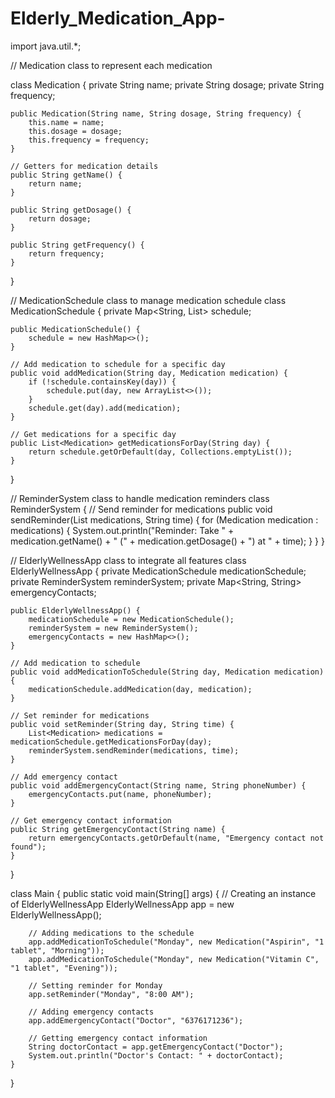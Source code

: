 # Elderly_Medication_App-



import java.util.*;

// Medication class to represent each medication

class Medication {
    private String name;
    private String dosage;
    private String frequency;

    public Medication(String name, String dosage, String frequency) {
        this.name = name;
        this.dosage = dosage;
        this.frequency = frequency;
    }

    // Getters for medication details
    public String getName() {
        return name;
    }

    public String getDosage() {
        return dosage;
    }

    public String getFrequency() {
        return frequency;
    }
}

// MedicationSchedule class to manage medication schedule
class MedicationSchedule {
    private Map<String, List<Medication>> schedule;

    public MedicationSchedule() {
        schedule = new HashMap<>();
    }

    // Add medication to schedule for a specific day
    public void addMedication(String day, Medication medication) {
        if (!schedule.containsKey(day)) {
            schedule.put(day, new ArrayList<>());
        }
        schedule.get(day).add(medication);
    }

    // Get medications for a specific day
    public List<Medication> getMedicationsForDay(String day) {
        return schedule.getOrDefault(day, Collections.emptyList());
    }
}

// ReminderSystem class to handle medication reminders
class ReminderSystem {
    // Send reminder for medications
    public void sendReminder(List<Medication> medications, String time) {
        for (Medication medication : medications) {
            System.out.println("Reminder: Take " + medication.getName() + " (" + medication.getDosage() + ") at " + time);
        }
    }
}

// ElderlyWellnessApp class to integrate all features
class ElderlyWellnessApp {
    private MedicationSchedule medicationSchedule;
    private ReminderSystem reminderSystem;
    private Map<String, String> emergencyContacts;

    public ElderlyWellnessApp() {
        medicationSchedule = new MedicationSchedule();
        reminderSystem = new ReminderSystem();
        emergencyContacts = new HashMap<>();
    }

    // Add medication to schedule
    public void addMedicationToSchedule(String day, Medication medication) {
        medicationSchedule.addMedication(day, medication);
    }

    // Set reminder for medications
    public void setReminder(String day, String time) {
        List<Medication> medications = medicationSchedule.getMedicationsForDay(day);
        reminderSystem.sendReminder(medications, time);
    }

    // Add emergency contact
    public void addEmergencyContact(String name, String phoneNumber) {
        emergencyContacts.put(name, phoneNumber);
    }

    // Get emergency contact information
    public String getEmergencyContact(String name) {
        return emergencyContacts.getOrDefault(name, "Emergency contact not found");
    }
}
 
  class Main {
    public static void main(String[] args) {
        // Creating an instance of ElderlyWellnessApp
        ElderlyWellnessApp app = new ElderlyWellnessApp();

        // Adding medications to the schedule
        app.addMedicationToSchedule("Monday", new Medication("Aspirin", "1 tablet", "Morning"));
        app.addMedicationToSchedule("Monday", new Medication("Vitamin C", "1 tablet", "Evening"));

        // Setting reminder for Monday
        app.setReminder("Monday", "8:00 AM");

        // Adding emergency contacts
        app.addEmergencyContact("Doctor", "6376171236");

        // Getting emergency contact information
        String doctorContact = app.getEmergencyContact("Doctor");
        System.out.println("Doctor's Contact: " + doctorContact);
    }
}
 


